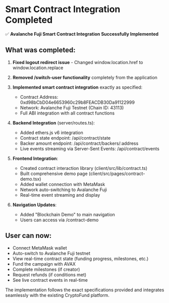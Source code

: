# Smart Contract Integration Completed

✅ **Avalanche Fuji Smart Contract Integration Successfully Implemented**

## What was completed:

1. **Fixed logout redirect issue** - Changed window.location.href to window.location.replace
2. **Removed /switch-user functionality** completely from the application
3. **Implemented smart contract integration** exactly as specified:
   - Contract Address: 0xd98bCbD04e6653960c29b8FEACDB30Da91122999
   - Network: Avalanche Fuji Testnet (Chain ID: 43113)
   - Full ABI integration with all contract functions

4. **Backend Integration** (server/routes.ts):
   - Added ethers.js v6 integration
   - Contract state endpoint: /api/contract/state
   - Backer amount endpoint: /api/contract/backers/:address
   - Live events streaming via Server-Sent Events: /api/contract/events

5. **Frontend Integration**:
   - Created contract interaction library (client/src/lib/contract.ts)
   - Built comprehensive demo page (client/src/pages/contract-demo.tsx)
   - Added wallet connection with MetaMask
   - Network auto-switching to Avalanche Fuji
   - Real-time event streaming and display

6. **Navigation Updates**:
   - Added "Blockchain Demo" to main navigation
   - Users can access via /contract-demo

## User can now:
- Connect MetaMask wallet
- Auto-switch to Avalanche Fuji testnet
- View real-time contract state (funding progress, milestones, etc.)
- Fund the campaign with AVAX
- Complete milestones (if creator)
- Request refunds (if conditions met)
- See live contract events in real-time

The implementation follows the exact specifications provided and integrates seamlessly with the existing CryptoFund platform.